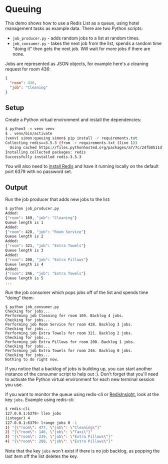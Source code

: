 # Queuing

This demo shows how to use a Redis List as a queue, using hotel management tasks as example data. There are two Python scripts:

* `job_producer.py` - adds random jobs to a list at random times.
* `job_consumer.py` - takes the next job from the list, spends a random time "doing it" then gets the next job. Will wait for more jobs if there are none.

Jobs are represented as JSON objects, for example here's a cleaning request for room 436:

```json
{
  "room": 436, 
  "job": "Cleaning"
}
```

## Setup

Create a Python virtual environment and install the dependencies:

```bash
$ python3 -m venv venv
$ . venv/bin/activate
(venv) simon:queuing simon$ pip install -r requirements.txt
Collecting redis==3.5.3 (from -r requirements.txt (line 1))
  Using cached https://files.pythonhosted.org/packages/a7/7c/24fb0511df653cf1a5d938d8f5d19802a88cef255706fdda242ff97e91b7/redis-3.5.3-py2.py3-none-any.whl
Installing collected packages: redis
Successfully installed redis-3.5.3
```

You will also need to [install Redis](https://redis.io/download) and have it running locally on the default port 6379 with no password set.

## Output

Run the job producer that adds new jobs to the list:

```bash
$ python job_producer.py
Added:
{"room": 169, "job": "Cleaning"}
Queue length is 1
Added:
{"room": 428, "job": "Room Service"}
Queue length is 2
Added:
{"room": 321, "job": "Extra Towels"}
Queue length is 3
Added:
{"room": 200, "job": "Extra Pillows"}
Queue length is 4
Added:
{"room": 246, "job": "Extra Towels"}
Queue length is 5
...
```

Run the job consumer which pops jobs off of the list and spends time "doing" them:

```
$ python job_consumer.py
Checking for jobs...
Performing job Cleaning for room 169. Backlog 4 jobs.
Checking for jobs...
Performing job Room Service for room 428. Backlog 3 jobs.
Checking for jobs...
Performing job Extra Towels for room 321. Backlog 2 jobs.
Checking for jobs...
Performing job Extra Pillows for room 200. Backlog 1 jobs.
Checking for jobs...
Performing job Extra Towels for room 246. Backlog 0 jobs.
Checking for jobs...
Nothing to do right now.
```

If you notice that a backlog of jobs is building up, you can start another instance of the consumer script to help out :). Don't forget that you'll need to activate the Python virtual environment for each new terminal session you use.

If you want to monitor the queue using redis-cli or [RedisInsight](https://redislabs.com/redis-enterprise/redis-insight/), look at the key `jobs`.  Example using redis-cli:

```bash
$ redis-cli
127.0.0.1:6379> llen jobs
(integer) 4
127.0.0.1:6379> lrange jobs 0 -1
1) "{\"room\": 477, \"job\": \"Cleaning\"}"
2) "{\"room\": 146, \"job\": \"Taxi\"}"
3) "{\"room\": 239, \"job\": \"Extra Pillows\"}"
4) "{\"room\": 208, \"job\": \"Extra Pillows\"}"
```

Note that the key `jobs` won't exist if there is no job backlog, as popping the last item off the list deletes the key.

